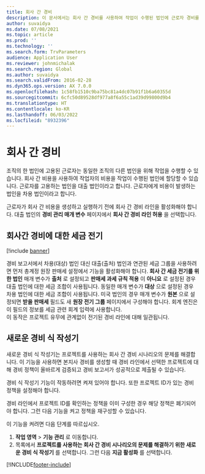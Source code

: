 ```yaml
---
title: 회사 간 경비
description: 이 문서에서는 회사 간 경비를 사용하여 작업이 수행된 법인에 근로자 경비를 할당하는 방법에 대한 정보를 제공합니다.
author: suvaidya
ms.date: 07/08/2021
ms.topic: article
ms.prod: ''
ms.technology: ''
ms.search.form: TrvParameters
audience: Application User
ms.reviewer: johnmichalak
ms.search.region: Global
ms.author: suvaidya
ms.search.validFrom: 2016-02-28
ms.dyn365.ops.version: AX 7.0.0
ms.openlocfilehash: 1c58fb1510c9ba75bc81a4dc07b91f1b6a60355d
ms.sourcegitcommit: 6cfc50d89528df977a8f6a55c1ad39d99800d9b4
ms.translationtype: HT
ms.contentlocale: ko-KR
ms.lasthandoff: 06/03/2022
ms.locfileid: "8932396"
---
```

# <a name="intercompany-expenses"></a>회사 간 경비

조직의 한 법인에 고용된 근로자는 동일한 조직의 다른 법인을 위해 작업을 수행할 수 있습니다. 회사 간 비용을 사용하여 작업자의 비용을 작업이 수행된 법인에 할당할 수 있습니다. 근로자를 고용하는 법인을 대출 법인이라고 합니다. 근로자에게 비용이 발생하는 법인을 차용 법인이라고 합니다. 

근로자가 회사 간 비용을 생성하고 실행하기 전에 회사 간 경비 라인을 활성화해야 합니다. 대출 법인의 **경비 관리 매개 변수** 페이지에서 **회사 간 경비 라인 허용** 을 선택합니다. 

## <a name="tax-posting-for-intercompany-expenses"></a>회사간 경비에 대한 세금 전기

[!include [banner](../includes/banner.md)]

경비 보고서에서 차용(대상) 법인 대신 대출(출처) 법인과 연관된 세금 그룹을 사용하려면 먼저 총계정 원장 판매세 설정에서 기능을 활성화해야 합니다. **회사 간 세금 전기를 위한 법인** 매개 변수가 **출처** 로 설정되고 **판매세 과세 규칙 적용** 이 **아니요** 로 설정된 경우 대출 법인에 대한 세금 조합이 사용됩니다. 동일한 매개 변수가 **대상** 으로 설정된 경우 차용 법인에 대한 세금 조합이 사용됩니다. 미국 법인의 경우 매개 변수가 **원본** 으로 설정되면 **받을 판매세** 필드도 새 **원장 전기 그룹** 페이지에서 구성해야 합니다. 회계 엔진은 이 필드의 정보를 세금 관련 회계 입력에 사용합니다.   
이 동작은 프로젝트 유무에 관계없이 전기된 경비 라인에 대해 일관됩니다.  

## <a name="new-expense-expression-builder"></a>새로운 경비 식 작성기

새로운 경비 식 작성기는 프로젝트를 사용하는 회사 간 경비 시나리오의 문제를 해결합니다. 이 기능을 사용하면 본지사 경비를 생성할 때 경비 라인에서 선택한 프로젝트에 대해 경비 정책이 올바르게 검증되고 경비 보고서가 성공적으로 제출될 수 있습니다.

경비 식 작성기 기능이 작동하려면 켜져 있어야 합니다. 또한 프로젝트 ID가 있는 경비 정책을 설정해야 합니다.

경비 라인에서 프로젝트 ID를 확인하는 정책을 이미 구성한 경우 해당 정책은 폐기되어야 합니다. 그런 다음 기능을 켜고 정책을 재구성할 수 있습니다.

이 기능을 켜려면 다음 단계를 따르십시오.

1. **작업 영역** \> **기능 관리** 로 이동합니다.
2. 목록에서 **프로젝트를 사용하는 회사 간 경비 시나리오의 문제를 해결하기 위한 새로운 경비 식 작성기** 를 선택합니다. 그런 다음 **지금 활성화** 를 선택합니다.

[!INCLUDE[footer-include](../includes/footer-banner.md)]
